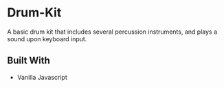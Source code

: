 # Drum-Kit

A basic drum kit that includes several percussion instruments, and plays a sound upon keyboard input.

## Built With

* Vanilla Javascript


